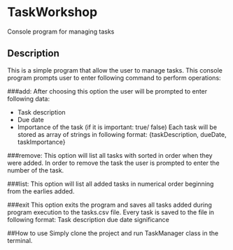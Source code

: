# TaskWorkshop
Console program for managing tasks

## Description 
This is a simple program that allow the user to manage tasks. 
This console program prompts user to enter following command to perform operations: 

###add:
After choosing this option the user will be prompted to enter following data:
- Task description
- Due date 
- Importance of the task (if it is important: true/ false)
Each task will be stored as array of strings in following format:
{taskDescription, dueDate, taskImportance}


###remove:
This option will list all tasks with sorted in order when they were added. 
In order to remove the task the user is prompted to enter the number of the task.


###list:
This option will list all added tasks in numerical order beginning from the earlies added. 

###exit 
This option exits the program and saves all tasks added during program execution to the tasks.csv file.
Every task is saved to the file in following format: 
Task description due date significance


##How to use
Simply clone the project and run TaskManager class in the terminal.

